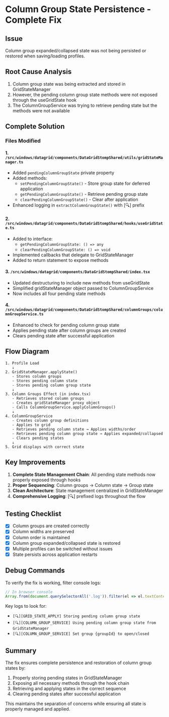 # Column Group State Persistence - Complete Fix

## Issue
Column group expanded/collapsed state was not being persisted or restored when saving/loading profiles.

## Root Cause Analysis
1. Column group state was being extracted and stored in GridStateManager
2. However, the pending column group state methods were not exposed through the useGridState hook
3. The ColumnGroupService was trying to retrieve pending state but the methods were not available

## Complete Solution

### Files Modified

#### 1. `/src/windows/datagrid/components/DataGridStompShared/utils/gridStateManager.ts`
- Added `pendingColumnGroupState` private property
- Added methods:
  - `setPendingColumnGroupState()` - Store group state for deferred application
  - `getPendingColumnGroupState()` - Retrieve pending group state
  - `clearPendingColumnGroupState()` - Clear after application
- Enhanced logging in `extractColumnGroupState()` with [🔍] prefix

#### 2. `/src/windows/datagrid/components/DataGridStompShared/hooks/useGridState.ts`
- Added to interface:
  - `getPendingColumnGroupState: () => any`
  - `clearPendingColumnGroupState: () => void`
- Implemented callbacks that delegate to GridStateManager
- Added to return statement to expose methods

#### 3. `/src/windows/datagrid/components/DataGridStompShared/index.tsx`
- Updated destructuring to include new methods from useGridState
- Simplified gridStateManager object passed to ColumnGroupService
- Now includes all four pending state methods

#### 4. `/src/windows/datagrid/components/DataGridStompShared/columnGroups/columnGroupService.ts`
- Enhanced to check for pending column group state
- Applies pending state after column groups are created
- Clears pending state after successful application

## Flow Diagram

```
1. Profile Load
   ↓
2. GridStateManager.applyState()
   - Stores column groups
   - Stores pending column state
   - Stores pending column group state
   ↓
3. Column Groups Effect (in index.tsx)
   - Retrieves stored column groups
   - Creates gridStateManager proxy object
   - Calls ColumnGroupService.applyColumnGroups()
   ↓
4. ColumnGroupService
   - Creates column group definitions
   - Applies to grid
   - Retrieves pending column state → Applies widths/order
   - Retrieves pending column group state → Applies expanded/collapsed
   - Clears pending states
   ↓
5. Grid displays with correct state
```

## Key Improvements

1. **Complete State Management Chain**: All pending state methods now properly exposed through hooks
2. **Proper Sequencing**: Column groups → Column state → Group state
3. **Clean Architecture**: State management centralized in GridStateManager
4. **Comprehensive Logging**: [🔍] prefixed logs throughout the flow

## Testing Checklist

- [x] Column groups are created correctly
- [x] Column widths are preserved
- [x] Column order is maintained
- [x] Column group expanded/collapsed state is restored
- [x] Multiple profiles can be switched without issues
- [x] State persists across application restarts

## Debug Commands

To verify the fix is working, filter console logs:
```javascript
// In browser console
Array.from(document.querySelectorAll('.log')).filter(el => el.textContent.includes('[🔍]'))
```

Key logs to look for:
- `[🔍][GRID_STATE_APPLY] Storing pending column group state`
- `[🔍][COLUMN_GROUP_SERVICE] Using pending column group state from GridStateManager`
- `[🔍][COLUMN_GROUP_SERVICE] Set group {groupId} to open/closed`

## Summary

The fix ensures complete persistence and restoration of column group states by:
1. Properly storing pending states in GridStateManager
2. Exposing all necessary methods through the hook chain
3. Retrieving and applying states in the correct sequence
4. Clearing pending states after successful application

This maintains the separation of concerns while ensuring all state is properly managed and applied.
